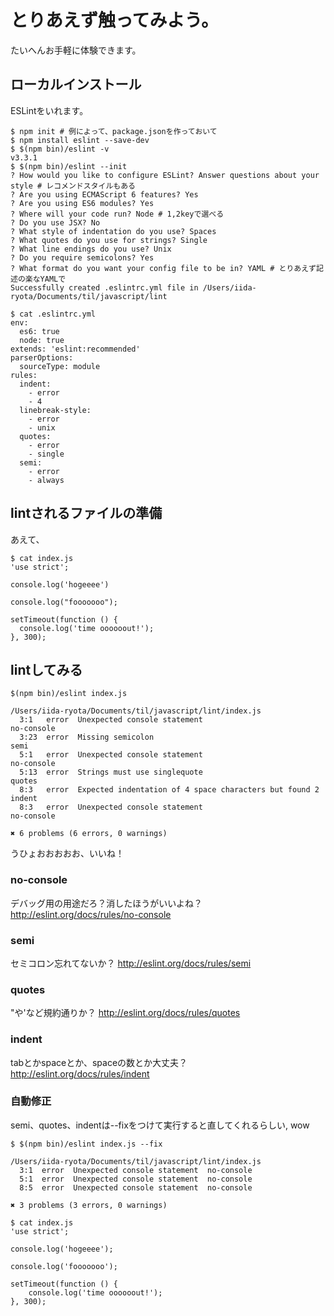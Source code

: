 # とりあえず触ってみよう。
たいへんお手軽に体験できます。

## ローカルインストール
ESLintをいれます。
```
$ npm init # 例によって、package.jsonを作っておいて
$ npm install eslint --save-dev
$ $(npm bin)/eslint -v
v3.3.1
$ $(npm bin)/eslint --init
? How would you like to configure ESLint? Answer questions about your style # レコメンドスタイルもある
? Are you using ECMAScript 6 features? Yes
? Are you using ES6 modules? Yes
? Where will your code run? Node # 1,2keyで選べる
? Do you use JSX? No
? What style of indentation do you use? Spaces
? What quotes do you use for strings? Single
? What line endings do you use? Unix
? Do you require semicolons? Yes
? What format do you want your config file to be in? YAML # とりあえず記述の楽なYAMLで
Successfully created .eslintrc.yml file in /Users/iida-ryota/Documents/til/javascript/lint

$ cat .eslintrc.yml
env:
  es6: true
  node: true
extends: 'eslint:recommended'
parserOptions:
  sourceType: module
rules:
  indent:
    - error
    - 4
  linebreak-style:
    - error
    - unix
  quotes:
    - error
    - single
  semi:
    - error
    - always
```

## lintされるファイルの準備
あえて、
```
$ cat index.js
'use strict';

console.log('hogeeee')

console.log("fooooooo");

setTimeout(function () {
  console.log('time oooooout!');
}, 300);
```

## lintしてみる
```
$(npm bin)/eslint index.js

/Users/iida-ryota/Documents/til/javascript/lint/index.js
  3:1   error  Unexpected console statement                            no-console
  3:23  error  Missing semicolon                                       semi
  5:1   error  Unexpected console statement                            no-console
  5:13  error  Strings must use singlequote                            quotes
  8:3   error  Expected indentation of 4 space characters but found 2  indent
  8:3   error  Unexpected console statement                            no-console

✖ 6 problems (6 errors, 0 warnings)
```

うひょおおおおお、いいね！
### no-console
デバッグ用の用途だろ？消したほうがいいよね？
http://eslint.org/docs/rules/no-console

### semi
セミコロン忘れてないか？
http://eslint.org/docs/rules/semi

### quotes
"や'など規約通りか？
http://eslint.org/docs/rules/quotes

### indent
tabとかspaceとか、spaceの数とか大丈夫？
http://eslint.org/docs/rules/indent

### 自動修正
semi、quotes、indentは--fixをつけて実行すると直してくれるらしい, wow

```
$ $(npm bin)/eslint index.js --fix

/Users/iida-ryota/Documents/til/javascript/lint/index.js
  3:1  error  Unexpected console statement  no-console
  5:1  error  Unexpected console statement  no-console
  8:5  error  Unexpected console statement  no-console

✖ 3 problems (3 errors, 0 warnings)

$ cat index.js
'use strict';

console.log('hogeeee');

console.log('fooooooo');

setTimeout(function () {
    console.log('time oooooout!');
}, 300);
```
